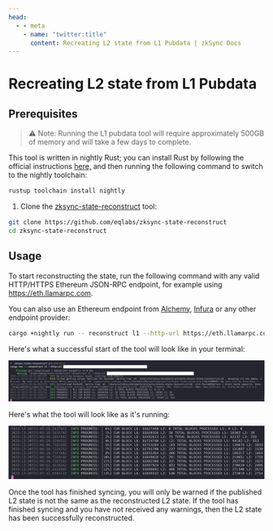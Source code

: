 ```yaml
---
head:
  - - meta
    - name: "twitter:title"
      content: Recreating L2 state from L1 Pubdata | zkSync Docs
---
```


# Recreating L2 state from L1 Pubdata

## Prerequisites

> :warning: Note: Running the L1 pubdata tool will require approximately 500GB of memory and will take a few days to complete.

This tool is written in nightly Rust; you can install Rust by following the official instructions [here,](https://www.rust-lang.org/learn/get-started) and then running the following command to switch to the nightly toolchain:

```bash
rustup toolchain install nightly
```

1. Clone the [zksync-state-reconstruct](https://github.com/eqlabs/zksync-state-reconstruct) tool:

```bash
git clone https://github.com/eqlabs/zksync-state-reconstruct
cd zksync-state-reconstruct
```

## Usage

To start reconstructing the state, run the following command with any valid HTTP/HTTPS Ethereum JSON-RPC endpoint, for example using <https://eth.llamarpc.com>.

You can also use an Ethereum endpoint from [Alchemy,](https://www.alchemy.com/) [Infura](https://www.infura.io/) or any other endpoint provider:

```bash
cargo +nightly run -- reconstruct l1 --http-url https://eth.llamarpc.com
```

Here's what a successful start of the tool will look like in your terminal:

![L2 state reconstruction start](../../../assets/images/l2-state-start.png)

Here's what the tool will look like as it's running:

![L2 state reconstruction running](../../../assets/images/l2-state-running.png)

Once the tool has finished syncing, you will only be warned if the published L2 state is not the same as the reconstructed L2 state. If the tool has finished syncing and you have not received any warnings, then the L2 state has been successfully reconstructed.
